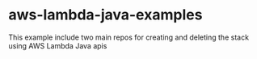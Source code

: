 # aws-lambda-java-examples
This example include two main repos for creating and deleting the stack using AWS Lambda Java apis
